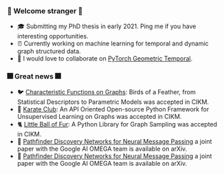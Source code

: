 ### :sparkler: Welcome stranger :sparkler:
-  :mortar_board: Submitting my PhD thesis in early 2021.  Ping me if you have interesting opportunities.
- :alarm_clock: Currently working on machine learning for temporal and dynamic graph structured data.
- :robot: I would love to collaborate on [PyTorch Geometric Temporal](https://github.com/benedekrozemberczki/pytorch_geometric_temporal).

### :fireworks: Great news :fireworks:
- :bird: [Characteristic Functions on Graphs](https://github.com/benedekrozemberczki/FEATHER): Birds of a Feather, from Statistical Descriptors to Parametric Models was accepted in CIKM.
- :japanese_castle: [Karate Club](https://github.com/benedekrozemberczki/karateclub): An API Oriented Open-source Python Framework for Unsupervised Learning on Graphs was accepted in CIKM.
- :cat2: [Little Ball of Fur](https://github.com/benedekrozemberczki/littleballoffur): A Python Library for Graph Sampling was accepted in CIKM.
- :brain: [Pathfinder Discovery Networks for Neural Message Passing](https://arxiv.org/abs/2010.12878) a joint paper with the Google AI OMEGA team is available on arXiv.
- :crystal_ball: [Pathfinder Discovery Networks for Neural Message Passing](https://arxiv.org/abs/2010.12878) a joint paper with the Google AI OMEGA team is available on arXiv.
